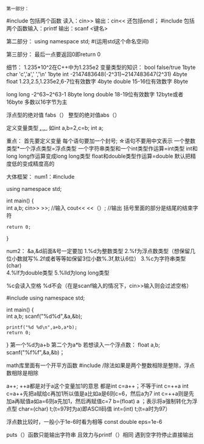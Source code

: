 	第一部分：
#include <iostream>   包括两个函数 读入：cin>>   输出：cin<<  还包括endl；
#include <cstdio> 包括两个函数输入：printf 输出：scanf
         <键名>

第二部分：
using namespace std;    #(运用std这个命名空间)


第三部分：
最后一点要返回0即return 0



细节：
1.235*10^2在C++中为1.235e2
变量类型的知识：
	bool false/true      1byte
	char 'c','a',' ','\n'      1byte
	int -2147483648(-2^31)~2147483647(2^31)   4byte
	float 1.23,2.5,1.235e2,6-7位有效数字      4byte
	double 15-16位有效数字     8byte 

long long -2^63~2^63-1    8byte
long double 18-19位有效数字    12byte或者16byte 多数以16字节为主

浮点型的绝对值 fabs（）
整型的绝对值abs（）


定义变量类型 _____,______,_____,_____
如int a,b=2,c=b;
  int a;


重点：
首先要定义变量
每个语句要加一个封号;
☆语句不要用中文表示
一个整数类型*一个浮点类型=浮点类型
一个字符串类型和一个int类型作运算=int类型
int和long long作运算变成long long类型
float和double类型作运算=double
默认把精度低的变成精度高的



大体框架：
num1：#include <iostream>

using namespace std;

int main()
{   
    int a,b;
    cin>> >>; //输入
       cout<<  <<（）; //输出    括号里面的部分是结尾的结束字符
       
    return 0;
}


num2：
&a,&d前面&号一定要加
1.%d为整数类型 
2.%f为浮点数类型（想保留几位小数就写%.2f或者等等如保留3位小数%.3f,默认6位） 
3.%c为字符串类型(char)    
4.%lf为double类型 
5.%lld为long long类型

%c会读入空格 %d不会（在是scanf输入的情况下，cin>>输入则会过滤空格）

#include <cstdio>
using namespace std;

int main()
{   
    int a,b;
    scanf("%d%d",&a,&b);
    
    printf("%d %d\n",a+b,a*b);
    return 0;
}
第一个%d为a+b
第二个为a*b
若想读入一个浮点数：
float a,b;
scanf("%f%f",&a,&b)；


math库里面有一个开平方函数
#include <cmath>
/除法如果是两个整数相除是整除，浮点数相除是相除


a++;
++a都是对于a这个变量加1的意思
都是int c=a++；不等于int c=++a
int c=a++先把a赋给c再加1所以值是a比如a是6则c=6，然后a为7
int c=++a则是先加a再赋值a如a=6则a先加1，然后再赋值c=7
b=(float) a ；表示将a强制转化为浮点型
char=(char) t;(t=97时为a)即ASCII码值
int=(int) t;(t=a时为97）


浮点数比较时，一般小于1e-6时看为相等
const double eps=1e-6

puts（）函数只能输出字符串 且效力与printf（）相同
遇到空字符停止直接输出



